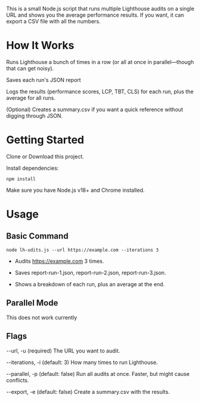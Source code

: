 This is a small Node.js script that runs multiple Lighthouse audits on a single URL and shows you the average performance results. If you want, it can export a CSV file with all the numbers.

# How It Works
Runs Lighthouse a bunch of times in a row (or all at once in parallel—though that can get noisy).

Saves each run's JSON report 

Logs the results (performance scores, LCP, TBT, CLS) for each run, plus the average for all runs.

(Optional) Creates a summary.csv if you want a quick reference without digging through JSON.

# Getting Started
Clone or Download this project.

Install dependencies:

`npm install`

Make sure you have Node.js v18+ and Chrome installed.

# Usage
##  Basic Command

`node lh-udits.js --url https://example.com --iterations 3`

- Audits https://example.com 3 times.

- Saves report-run-1.json, report-run-2.json, report-run-3.json.

- Shows a breakdown of each run, plus an average at the end.

## Parallel Mode
This does not work currently

## Flags
--url, -u (required)
The URL you want to audit.

--iterations, -i (default: 3)
How many times to run Lighthouse.

--parallel, -p (default: false)
Run all audits at once. Faster, but might cause conflicts.

--export, -e (default: false)
Create a summary.csv with the results.



